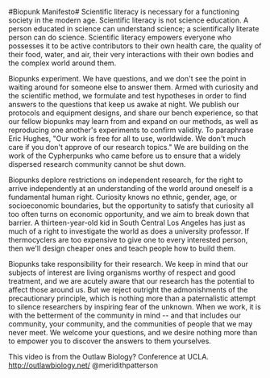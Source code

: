 
#Biopunk Manifesto#
Scientific literacy is necessary for a functioning society in the modern age. Scientific literacy is not science education. 
A person educated in science can understand science; a scientifically literate person can do science. 
Scientific literacy empowers everyone who possesses it to be active contributors to their own health care, 
the quality of their food, water, and air, their very interactions with their own bodies and the complex world around them.

Biopunks experiment. We have questions, and we don't see the point in waiting around for someone else to answer them. 
Armed with curiosity and the scientific method, we formulate and test hypotheses in order to find answers to the questions 
that keep us awake at night. We publish our protocols and equipment designs, and share our bench experience, 
so that our fellow biopunks may learn from and expand on our methods, as well as reproducing one another's experiments to confirm validity.
To paraphrase Eric Hughes, "Our work is free for all to use, worldwide. We don't much care if you don't approve of our research topics." 
We are building on the work of the Cypherpunks who came before us to ensure that a widely dispersed research community cannot be shut down.

Biopunks deplore restrictions on independent research, for the right to arrive independently at an understanding of the world around oneself
is a fundamental human right. Curiosity knows no ethnic, gender, age, or socioeconomic boundaries, but the opportunity to satisfy that curiosity
all too often turns on economic opportunity, and we aim to break down that barrier. A thirteen-year-old kid in South Central Los Angeles has 
just as much of a right to investigate the world as does a university professor. If thermocyclers are too expensive to give one to every 
interested person, then we'll design cheaper ones and teach people how to build them.

Biopunks take responsibility for their research. We keep in mind that our subjects of interest are living organisms worthy of respect 
and good treatment, and we are acutely aware that our research has the potential to affect those around us. 
But we reject outright the admonishments of the precautionary principle, 
which is nothing more than a paternalistic attempt to silence researchers by inspiring fear of the unknown. 
When we work, it is with the betterment of the community in mind -- and that includes our community, your community, 
and the communities of people that we may never meet. We welcome your questions, 
and we desire nothing more than to empower you to discover the answers to them yourselves.

This video is from the Outlaw Biology? Conference at UCLA.
 http://outlawbiology.net/
@meridithpatterson
